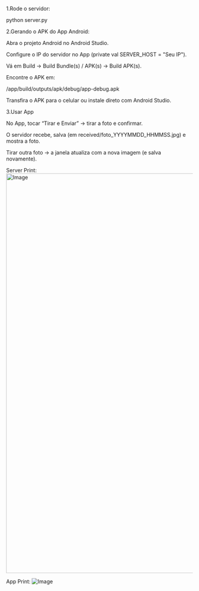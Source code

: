 1.Rode o servidor:

python server.py

2.Gerando o APK do App Android:

Abra o projeto Android no Android Studio.

Configure o IP do servidor no App (private val SERVER_HOST = "Seu IP").

Vá em Build → Build Bundle(s) / APK(s) → Build APK(s).

Encontre o APK em:

<projeto>/app/build/outputs/apk/debug/app-debug.apk

Transfira o APK para o celular ou instale direto com Android Studio.

3.Usar App

No App, tocar “Tirar e Enviar” → tirar a foto e confirmar.

O servidor recebe, salva (em received/foto_YYYYMMDD_HHMMSS.jpg) e mostra a foto.

Tirar outra foto → a janela atualiza com a nova imagem (e salva novamente).

Server Print:
<img width="1920" height="1080" alt="Image" src="https://github.com/user-attachments/assets/28f9979c-1d2a-4dc8-a5c4-633586c5148a" />

App Print:
![Image](https://github.com/user-attachments/assets/b0c1da83-2600-4f13-9831-a3eddefe505d)
